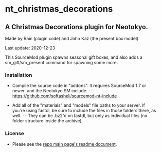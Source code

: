 # nt_christmas_decorations

## A Christmas Decorations plugin for Neotokyo.

Made by Rain (plugin code) and John Kaz (the present box model).

Last update: 2020-12-23

This SourceMod plugin spawns seasonal gift boxes, and also adds a sm_gift/sm_present command for spawning some more.

### Installation

- Compile the source code in "addons". It requires SourceMod 1.7 or newer, and the Neotokyo SM include:
-- https://github.com/softashell/sourcemod-nt-include

- Add all of the "materials" and "models" file paths to your server. If you're using fastdl, be sure to include the files in those folders there, as well.
-- They can be .bz2'd on fastdl, but only as individual files (no folder structure inside the archive).

### License
- Please see the [repo main page's readme document](https://github.com/Rainyan/nt-festive-decorations).
